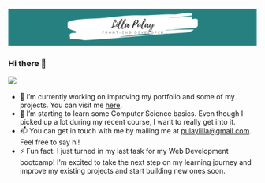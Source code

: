 ![header](aboutmeheader.PNG)

### Hi there 👋

![](https://media2.giphy.com/media/yoJC2A59OCZHs1LXvW/giphy.gif)

- 🔭 I’m currently working on improving my portfolio and some of my projects. You can visit me [here](http://lillapulay.dev). 
- 🌱 I’m starting to learn some Computer Science basics. Even though I picked up a lot during my recent course, I want to really get into it.
- 📫 You can get in touch with me by mailing me at pulaylilla@gmail.com. Feel free to say hi!
- ⚡ Fun fact: I just turned in my last task for my Web Development bootcamp! I'm excited to take the next step on my learning journey and improve my existing projects and start building new ones soon.
